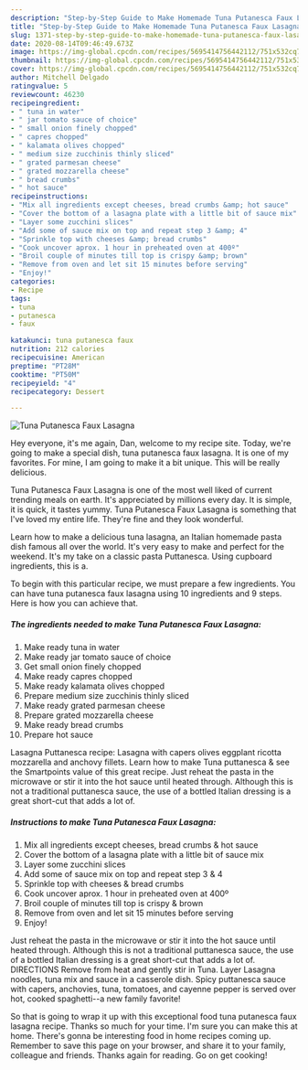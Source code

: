 ```yaml
---
description: "Step-by-Step Guide to Make Homemade Tuna Putanesca Faux Lasagna"
title: "Step-by-Step Guide to Make Homemade Tuna Putanesca Faux Lasagna"
slug: 1371-step-by-step-guide-to-make-homemade-tuna-putanesca-faux-lasagna
date: 2020-08-14T09:46:49.673Z
image: https://img-global.cpcdn.com/recipes/5695414756442112/751x532cq70/tuna-putanesca-faux-lasagna-recipe-main-photo.jpg
thumbnail: https://img-global.cpcdn.com/recipes/5695414756442112/751x532cq70/tuna-putanesca-faux-lasagna-recipe-main-photo.jpg
cover: https://img-global.cpcdn.com/recipes/5695414756442112/751x532cq70/tuna-putanesca-faux-lasagna-recipe-main-photo.jpg
author: Mitchell Delgado
ratingvalue: 5
reviewcount: 46230
recipeingredient:
- " tuna in water"
- " jar tomato sauce of choice"
- " small onion finely chopped"
- " capres chopped"
- " kalamata olives chopped"
- " medium size zucchinis thinly sliced"
- " grated parmesan cheese"
- " grated mozzarella cheese"
- " bread crumbs"
- " hot sauce"
recipeinstructions:
- "Mix all ingredients except cheeses, bread crumbs &amp; hot sauce"
- "Cover the bottom of a lasagna plate with a little bit of sauce mix"
- "Layer some zucchini slices"
- "Add some of sauce mix on top and repeat step 3 &amp; 4"
- "Sprinkle top with cheeses &amp; bread crumbs"
- "Cook uncover aprox. 1 hour in preheated oven at 400º"
- "Broil couple of minutes till top is crispy &amp; brown"
- "Remove from oven and let sit 15 minutes before serving"
- "Enjoy!"
categories:
- Recipe
tags:
- tuna
- putanesca
- faux

katakunci: tuna putanesca faux 
nutrition: 212 calories
recipecuisine: American
preptime: "PT28M"
cooktime: "PT50M"
recipeyield: "4"
recipecategory: Dessert

---
```



![Tuna Putanesca Faux Lasagna](https://img-global.cpcdn.com/recipes/5695414756442112/751x532cq70/tuna-putanesca-faux-lasagna-recipe-main-photo.jpg)

Hey everyone, it's me again, Dan, welcome to my recipe site. Today, we're going to make a special dish, tuna putanesca faux lasagna. It is one of my favorites. For mine, I am going to make it a bit unique. This will be really delicious.

Tuna Putanesca Faux Lasagna is one of the most well liked of current trending meals on earth. It's appreciated by millions every day. It is simple, it is quick, it tastes yummy. Tuna Putanesca Faux Lasagna is something that I've loved my entire life. They're fine and they look wonderful.

Learn how to make a delicious tuna lasagna, an Italian homemade pasta dish famous all over the world. It&#39;s very easy to make and perfect for the weekend. It&#39;s my take on a classic pasta Puttanesca. Using cupboard ingredients, this is a.


To begin with this particular recipe, we must prepare a few ingredients. You can have tuna putanesca faux lasagna using 10 ingredients and 9 steps. Here is how you can achieve that.

<!--inarticleads1-->

##### The ingredients needed to make Tuna Putanesca Faux Lasagna:

1. Make ready  tuna in water
1. Make ready  jar tomato sauce of choice
1. Get  small onion finely chopped
1. Make ready  capres chopped
1. Make ready  kalamata olives chopped
1. Prepare  medium size zucchinis thinly sliced
1. Make ready  grated parmesan cheese
1. Prepare  grated mozzarella cheese
1. Make ready  bread crumbs
1. Prepare  hot sauce


Lasagna Puttanesca recipe: Lasagna with capers olives eggplant ricotta mozzarella and anchovy fillets. Learn how to make Tuna puttanesca &amp; see the Smartpoints value of this great recipe. Just reheat the pasta in the microwave or stir it into the hot sauce until heated through. Although this is not a traditional puttanesca sauce, the use of a bottled Italian dressing is a great short-cut that adds a lot of. 

<!--inarticleads2-->

##### Instructions to make Tuna Putanesca Faux Lasagna:

1. Mix all ingredients except cheeses, bread crumbs &amp; hot sauce
1. Cover the bottom of a lasagna plate with a little bit of sauce mix
1. Layer some zucchini slices
1. Add some of sauce mix on top and repeat step 3 &amp; 4
1. Sprinkle top with cheeses &amp; bread crumbs
1. Cook uncover aprox. 1 hour in preheated oven at 400º
1. Broil couple of minutes till top is crispy &amp; brown
1. Remove from oven and let sit 15 minutes before serving
1. Enjoy!


Just reheat the pasta in the microwave or stir it into the hot sauce until heated through. Although this is not a traditional puttanesca sauce, the use of a bottled Italian dressing is a great short-cut that adds a lot of. DIRECTIONS Remove from heat and gently stir in Tuna. Layer Lasagna noodles, tuna mix and sauce in a casserole dish. Spicy puttanesca sauce with capers, anchovies, tuna, tomatoes, and cayenne pepper is served over hot, cooked spaghetti--a new family favorite! 

So that is going to wrap it up with this exceptional food tuna putanesca faux lasagna recipe. Thanks so much for your time. I'm sure you can make this at home. There's gonna be interesting food in home recipes coming up. Remember to save this page on your browser, and share it to your family, colleague and friends. Thanks again for reading. Go on get cooking!
